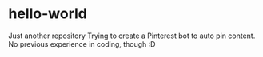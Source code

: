 # hello-world
Just another repository
Trying to create a Pinterest bot to auto pin content. No previous experience in coding, though :D 
